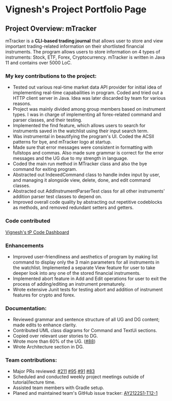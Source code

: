 # Vignesh's Project Portfolio Page

## Project Overview: mTracker

mTracker is a **CLI-based trading journal** that allows
user to store and view important trading-related information on their
shortlisted financial instruments. The program allows users to store
information on 4 types of instruments: Stock, ETF, Forex, Cryptocurrency. 
mTracker is written in Java 11 and contains over 5000 LoC.

### My key contributions to the project:

- Tested out various real-time market data API provider for initial idea of 
  implementing real-time capabailities in program. Coded and tried out a HTTP client
  server in Java. Idea was later discarded by team for various reasons.
- Project was mainly divided among group members based on instrument types.
I was in charge of implementing all forex-related command and parser classes, and their testing.
- Implemented the find feature, which allows users to search for 
instruments saved in the watchlist using their input search term.
- Was instrumental in beautifying the program's UI. Coded the ACSII patterns
for bye, and mTracker logo at startup.
- Made sure that error messages were consistent in formatting with fullstops 
and commas. Also made sure grammar is correct for the error messages and the UG due to 
  my strength in language.
- Coded the main run method in MTracker class and also the bye command for exiting
program.
- Abstracted out IndexedCommand class to handle index input by user, and
managing it alongside view, delete, done, and edit command classes.
- Abstracted out AddInstrumentParserTest class for all other instruments' addition parser test classes
to depend on.
- Improved overall code quality by abstracting out repetitive codeblocks as
  methods, and removed redundant setters and getters.
  
### Code contributed

[Vignesh's tP Code Dashboard](https://nus-cs2113-ay2122s1.github.io/tp-dashboard/?search=vignesh&sort=groupTitle&sortWithin=title&timeframe=commit&mergegroup=&groupSelect=groupByRepos&breakdown=true&checkedFileTypes=docs~functional-code~test-code~other&since=2021-09-25&tabOpen=true&tabType=authorship&tabAuthor=KVignesh122&tabRepo=AY2122S1-CS2113T-T12-1%2Ftp%5Bmaster%5D&authorshipIsMergeGroup=false&authorshipFileTypes=docs~functional-code~test-code~other&authorshipIsBinaryFileTypeChecked=false)

### Enhancements
- Improved user-friendliness and aesthetics of program by
  making list command to display only the 3 main parameters for all instruments
  in the watchlist. Implemented a separate View feature for user to 
  take deeper look into any one of the stored financial instruments.
- Implemented abort feature in Add and Edit operations for user to exit
the process of adding/editing an instrument prematurely.
- Wrote extensive Junit tests for testing abort and addition of instrument features
for crypto and forex.
  
### Documentation:
- Reviewed grammar and sentence structure of all UG and DG content; made edits to enhance clarity.
- Contributed UML class diagrams for Command and TextUi sections.
- Copied over relevant user stories to DG.
- Wrote more than 60% of the UG. ([#88](https://github.com/AY2122S1-CS2113T-T12-1/tp/pull/88))
- Wrote Architecture section in DG.

### Team contributions:
- Major PRs reviewed: [#211](https://github.com/AY2122S1-CS2113T-T12-1/tp/pull/211) 
  [#95](https://github.com/AY2122S1-CS2113T-T12-1/tp/pull/95)
  [#91](https://github.com/AY2122S1-CS2113T-T12-1/tp/pull/91)
  [#83](https://github.com/AY2122S1-CS2113T-T12-1/tp/pull/83)
- Scheduled and conducted weekly project meetings outside of tutorial/lecture time.
- Assisted team members with Gradle setup.
- Planed and maintained team's GitHub issue tracker: [AY2122S1-T12-1](https://github.com/AY2122S1-CS2113T-T12-1/tp/issues)
